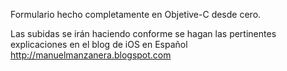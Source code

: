 Formulario hecho completamente en Objetive-C desde cero.

Las subidas se irán haciendo conforme se hagan las pertinentes explicaciones en el blog de iOS en Español 
http://manuelmanzanera.blogspot.com
